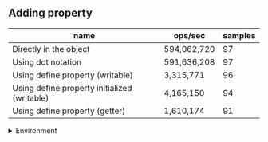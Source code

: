 ## Adding property

|name|ops/sec|samples|
|-|-|-|
|Directly in the object|594,062,720|97|
|Using dot notation|591,636,208|97|
|Using define property (writable)|3,315,771|96|
|Using define property initialized (writable)|4,165,150|94|
|Using define property (getter)|1,610,174|91|


<details>
<summary>Environment</summary>

* __Machine:__ linux x64 | 2 vCPUs | 6.8GB Mem
* __Run:__ Sat Oct 14 2023 01:29:23 GMT+0000 (Coordinated Universal Time)
</details>

<!--
{"environment":{"platform":"linux","arch":"x64","cpus":2,"totalMemory":6.759754180908203},"benchmarks":[{"name":"Directly in the object","hz":594062719.66032,"cycles":7,"stats":{"deviation":1.001064180770608e-11,"mean":1.6833239435926757e-9,"moe":1.992196286916207e-12,"rme":0.11834895443026332,"sem":1.016426676998065e-12,"variance":1.0021294940219283e-22}},{"name":"Using dot notation","hz":591636208.2240403,"cycles":9,"stats":{"deviation":1.0048289651258389e-10,"mean":1.6902278564082083e-9,"moe":1.999688503257179e-11,"rme":1.183088123696284,"sem":1.0202492363557036e-11,"variance":1.0096812491558643e-20}},{"name":"Using define property (writable)","hz":3315770.6357285506,"cycles":6,"stats":{"deviation":1.2255881781975125e-9,"mean":3.0158901500141827e-7,"moe":2.451686964953089e-10,"rme":0.08129231646389903,"sem":1.2508606964046372e-10,"variance":1.5020663825374977e-18}},{"name":"Using define property initialized (writable)","hz":4165149.7666102787,"cycles":7,"stats":{"deviation":3.5084838142337983e-9,"mean":2.400874052636598e-7,"moe":7.092700506385425e-10,"rme":0.2954215985880786,"sem":3.618724748155829e-10,"variance":1.2309458674740542e-17}},{"name":"Using define property (getter)","hz":1610173.6863346305,"cycles":4,"stats":{"deviation":3.5891387790472674e-8,"mean":6.210510136185255e-7,"moe":7.374381927573105e-9,"rme":1.1874035732759864,"sem":3.76243975896587e-9,"variance":1.2881917175260908e-15}}]}-->
